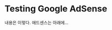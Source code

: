 
# Testing Google AdSense 

내용은 이렇다. 
애드센스는 아래에... 

<div align="center">

<script async src="https://pagead2.googlesyndication.com/pagead/js/adsbygoogle.js"></script>
<ins class="adsbygoogle"
style="display:block; text-align:center;"
data-ad-layout="in-article"
data-ad-format="fluid"
data-ad-client="ca-pub-5998015764378916"
data-ad-slot="8073142933"></ins>
<script>
(adsbygoogle = window.adsbygoogle || []).push({});
</script>
</div>
<!--stackedit_data:
eyJoaXN0b3J5IjpbLTE5MzQ5MzUwNTEsMTE1OTc0OTY1MywtOT
EwNTU1NTI4LC0xOTkwMzY5NDY3LDI1NjM5NTgyNyw4MDA5NjE4
NDIsMTU0NDUxMjMyNl19
-->